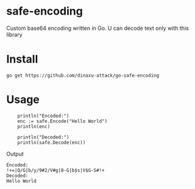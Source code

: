 # safe-encoding
Custom base64 encoding written in Go. U can decode text only with this library

# Install
```
go get https://github.com/dinaxu-attack/go-safe-encoding
```

# Usage
```
	println("Encoded:")
	enc := safe.Encode("Hello World")
	println(enc)

	println("Decoded:")
	println(safe.Decode(enc))

```
Output
```
Encoded:
!+=|Q/G|b/y/9#2/V#g|8-G|b$s|V$G-S#!+
Decoded:
Hello World
```
